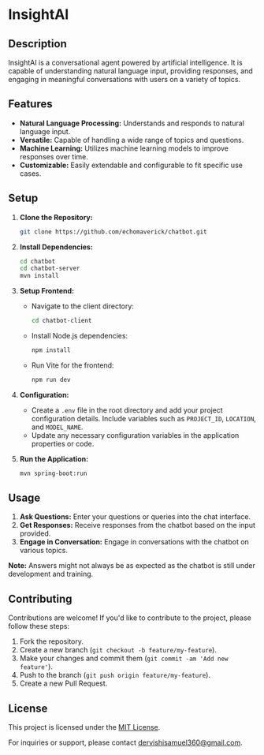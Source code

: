 # InsightAI

## Description

InsightAI is a conversational agent powered by artificial intelligence. It is capable of understanding natural language input, providing responses, and engaging in meaningful conversations with users on a variety of topics.

## Features

- **Natural Language Processing:** Understands and responds to natural language input.
- **Versatile:** Capable of handling a wide range of topics and questions.
- **Machine Learning:** Utilizes machine learning models to improve responses over time.
- **Customizable:** Easily extendable and configurable to fit specific use cases.

## Setup

1. **Clone the Repository:**

    ```bash
    git clone https://github.com/echomaverick/chatbot.git
    ```

2. **Install Dependencies:**

    ```bash
    cd chatbot
    cd chatbot-server
    mvn install
    ```

3. **Setup Frontend:**

    - Navigate to the client directory:

        ```bash
        cd chatbot-client
        ```

    - Install Node.js dependencies:

        ```bash
        npm install
        ```

    - Run Vite for the frontend:

        ```bash
        npm run dev
        ```

4. **Configuration:**
    - Create a `.env` file in the root directory and add your project configuration details. Include variables such as `PROJECT_ID`, `LOCATION`, and `MODEL_NAME`.
    - Update any necessary configuration variables in the application properties or code.

5. **Run the Application:**

    ```bash
    mvn spring-boot:run
    ```

## Usage

1. **Ask Questions:** Enter your questions or queries into the chat interface.
2. **Get Responses:** Receive responses from the chatbot based on the input provided.
3. **Engage in Conversation:** Engage in conversations with the chatbot on various topics.

**Note:** Answers might not always be as expected as the chatbot is still under development and training.

## Contributing

Contributions are welcome! If you'd like to contribute to the project, please follow these steps:

1. Fork the repository.
2. Create a new branch (`git checkout -b feature/my-feature`).
3. Make your changes and commit them (`git commit -am 'Add new feature'`).
4. Push to the branch (`git push origin feature/my-feature`).
5. Create a new Pull Request.

## License

This project is licensed under the [MIT License](https://opensource.org/licenses/MIT).

For inquiries or support, please contact [dervishisamuel360@gmail.com](mailto:dervishisamuel360@gmail.com).
